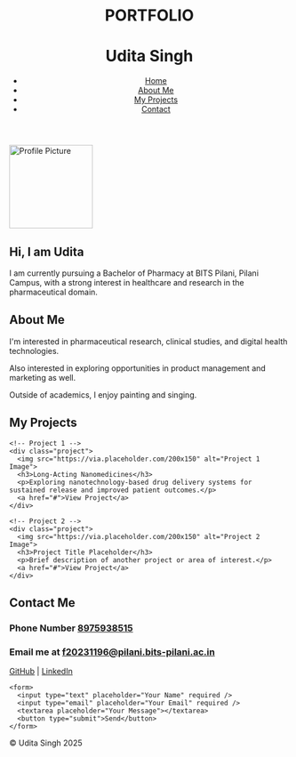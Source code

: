 <!DOCTYPE html>
<html lang="en">
<head>
  <meta charset="UTF-8" />
  <meta name="viewport" content="width=device-width, initial-scale=1.0" />
  <title>Portfolio-Udita Singh</title>
  <link rel="stylesheet" href="css/style.css" />
</head>
<body>

  <!-- Header -->
  <header>
    <h1> PORTFOLIO </h1>
    <h1> Udita Singh </h1>
    <nav>
      <ul>
        <li><a href="#home">Home</a></li>
        <li><a href="#about">About Me</a></li>
        <li><a href="#project">My Projects</a></li>
        <li><a href="#contact">Contact</a></li>
      </ul>
    </nav>
  </header>

  <!-- Intro Section -->
  <!-- Intro Section with full-width background -->
<div class="intro-wrapper" id="home">
  <section class="intro">
    <img src="images/20250416_172517.jpg" alt="Profile Picture" width="150">
    <div>
      <h2>Hi, I am Udita</h2>
      <p>I am currently pursuing a Bachelor of Pharmacy at BITS Pilani, Pilani Campus, with a strong interest in healthcare and research in the pharmaceutical domain.</p>
    </div>
  </section>
</div>

  <!-- About Me -->
  <section id="about">
    <h2>About Me</h2>
    <p>I'm interested in pharmaceutical research, clinical studies, and digital health technologies.</p>
    <p>Also interested in exploring opportunities in product management and marketing as well.</p>
    <p>Outside of academics, I enjoy painting and singing.</p>
  </section>

  <!-- My Work -->
<section id="work">
  <h2>My Projects</h2>
  <div class="projects">

    <!-- Project 1 -->
    <div class="project">
      <img src="https://via.placeholder.com/200x150" alt="Project 1 Image">
      <h3>Long-Acting Nanomedicines</h3>
      <p>Exploring nanotechnology-based drug delivery systems for sustained release and improved patient outcomes.</p>
      <a href="#">View Project</a>
    </div>

    <!-- Project 2 -->
    <div class="project">
      <img src="https://via.placeholder.com/200x150" alt="Project 2 Image">
      <h3>Project Title Placeholder</h3>
      <p>Brief description of another project or area of interest.</p>
      <a href="#">View Project</a>
    </div>

  </div>
</section>

  <!-- Contact Section -->
  <section id="contact">
    <h2>Contact Me</h2> 
    <h3> Phone Number <a href="tel:8975938515">8975938515</a> </h3>    
    <h3>Email me at <a href="mailto:f20231196@pilani.bits-pilani.ac.in">f20231196@pilani.bits-pilani.ac.in</a></h3>
    <p>
      <a href="https://github.com/uditasingh" target="_blank">GitHub</a> |
      <a href="https://linkedin.com/in/uditasingh" target="_blank">LinkedIn</a>
    </p>

    <form>
      <input type="text" placeholder="Your Name" required />
      <input type="email" placeholder="Your Email" required />
      <textarea placeholder="Your Message"></textarea>
      <button type="submit">Send</button>
    </form>
  </section>

  <!-- Footer -->
  <footer>
    <p>© Udita Singh 2025</p>
  </footer>

  <script src="js/script.js"></script>
</body>
</html>
